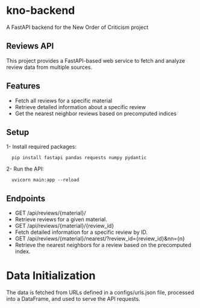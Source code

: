 # kno-backend
A FastAPI backend for the New  Order of Criticism project
## Reviews API

This project provides a FastAPI-based web service to fetch and analyze review data from multiple sources.

## Features

- Fetch all reviews for a specific material
- Retrieve detailed information about a specific review
- Get the nearest neighbor reviews based on precomputed indices

## Setup

1- Install required packages:
```
  pip install fastapi pandas requests numpy pydantic
```
2- Run the API:
```
  uvicorn main:app --reload
```

## Endpoints

- GET /api/reviews/{material}/
- Retrieve reviews for a given material.
- GET /api/reviews/{material}/{review_id}
- Fetch detailed information for a specific review by ID.
- GET /api/reviews/{material}/nearest/?review_id={review_id}&nn={n}
- Retrieve the nearest neighbors for a review based on the precomputed index.

# Data Initialization

The data is fetched from URLs defined in a configs/urls.json file, processed into a DataFrame, and used to serve the API requests.

